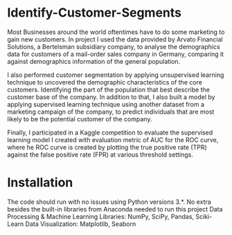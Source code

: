 # Identify-Customer-Segments

Most Businesses around the world oftentimes have to do some marketing to gain new customers.
In project I used the data provided by Arvato Financial Solutions, a Bertelsman subsidiary company, 
to analyse the demographics data for customers of a mail-order sales company in Germany, 
comparing it against demographics information of the general population.

I also performed customer segmentation by applying unsupervised learning technique to uncovered the demographic characteristics of the core customers.
Identifying the part of the population that best describe the customer base of the company.
In addition to that, I also built a model by applying supervised learning technique using another dataset from a marketing campaign of the company, 
to predict individuals that are most likely to be the potential customer of the company. 

Finally, I participated in a Kaggle competition to evaluate the supervised learning model I created with evaluation metric of AUC for the ROC curve, 
where he ROC curve is created by plotting the true positive rate (TPR) against the false positive rate (FPR) at various threshold settings.

# Installation

The code should run with no issues using Python versions 3.*.
No extra besides the built-in libraries from Anaconda needed to run this project
Data Processing & Machine Learning Libraries: NumPy, SciPy, Pandas, Sciki-Learn
Data Visualization: Matplotlib, Seaborn
